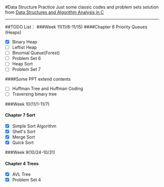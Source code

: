 #Data Structure Practice
Just some classic codes and problem sets solution from [Data Structures and Algorithm Analysis in C](http://book.douban.com/subject/1139426/)    

---

##TODO List：
###Week 11(11/8-11/15)
####Chapter 6 Priority Queues (Heaps)
- [x] Binary Heap 
- [ ] Leftist Heap
- [ ] Binomial Queue(Forest)  
- [ ] Problem Set 6
- [ ] Heap Sort
- [ ] Problem Set 7

####Some PPT extend contents
- [ ] Huffman Tree and Huffman Coding
- [ ] Traversing binary tree

###Week 10(11/1-11/7)
#### Chapter 7 Sort
- [x] Simple Sort Algorithm
- [x] Shell's Sort
- [x] Merge Sort
- [x] Quick Sort

###Week 9(10/24-10/31)
#### Chapter 4 Trees
- [x]   AVL Tree  
- [x]   Problem Set 4